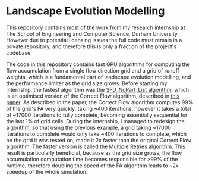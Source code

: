 # Landscape Evolution Modelling

This repository contains most of the work from my research internship at The School of Engineering and Computer Science, Durham University. However due to potential licensing issues the full code must remain in a private repository, and therefore this is only a fraction of the project's codebase.

The code in this repository contains fast GPU algorithms for computing the flow accumulation from a single flow direction grid and a grid of runoff weights, which is a fundamental part of landscape evolution modelling, and the performance limiter as the grid size grows.
Before starting my internship, the fastest algorithm was the [SFD_NoPart_List algorithm](https://github.com/Jack-Clark/landscape-evolution-model/blob/master/parallel-SFD-List.cu), 
which is an optimised version of the Correct Flow algorithm, described in [this paper](http://community.dur.ac.uk/stephen.mcgough/CV/Papers/2012/Land_paper.pdf). As described in the paper, the Correct Flow algorithm computes 99% of the grid's FA very quickly, taking ~400 iterations, however it takes a total of ~17000 iterations to fully complete, becoming essentially sequential for the last 1% of grid cells. During the internship, I managed to redesign the algorithm, so that using the previous example, a grid taking ~17000 iterations to complete would only take ~400 iterations to complete, which on the grid it was tested on, made it 2x faster than the original Correct Flow algorithm. The faster version is called the [Multiple Retries algorithm](https://github.com/Jack-Clark/landscape-evolution-model/blob/master/process_SFD_multiple_retries.cu). This result is particularly beneficial, because as the grid size grows, the flow accumulation computation time becomes responsible for >99% of the runtime, therefore doubling the speed of the FA algorithm leads to ~2x speedup of the whole simulation.

